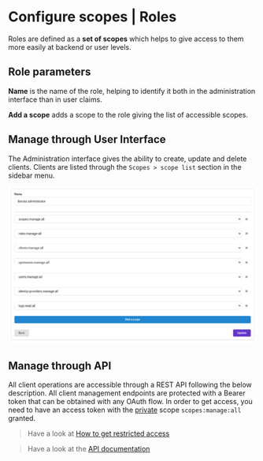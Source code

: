 # Configure scopes | Roles

Roles are defined as a __set of scopes__ which helps to give access to them more easily at backend or user levels.

## Role parameters

<div class="parameters">

__Name__ is the name of the role, helping to identify it both in the administration interface than in user claims.

__Add a scope__ adds a scope to the role giving the list of accessible scopes.

</div>

## Manage through User Interface

The Administration interface gives the ability to create, update and delete clients. Clients are listed through the `Scopes > scope list` section in the sidebar menu.

![roles view](/assets/images/roles-list.png)

## Manage through API

All client operations are accessible through a REST API following the below description. All client management endpoints are protected with a Bearer token that can be obtained with any OAuth flow. In order to get access, you need to have an access token with the [private](provider-configuration/configure-scopes.md#public-vs-private-scopes) scope `scopes:manage:all` granted.

> Have a look at [How to get restricted access](/docs/provider-configuration/management-api#get-an-access-token)

> Have a look at the [API documentation](/api/list-scopes)
